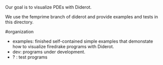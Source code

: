Our goal is to visualize PDEs with Diderot.

We use the femprime branch of diderot and provide examples and tests in this directory.

#organization
* examples: finished self-contained simple examples that demonstate how to visualize firedrake programs with Diderot. 
* dev: programs under development.
* ? : test programs


